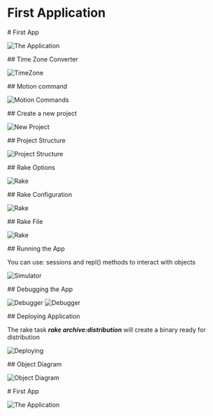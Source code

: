 # First Application

<slide>
# First App

![The Application](appicon.png "The Application") 

</slide>

<slide>
## Time Zone Converter

![TimeZone](timezone.png "Time Zone") 

</slide>

<slide>
## Motion command

![Motion Commands](motion.jpeg "Motion commands") 

</slide>

<slide>
## Create a new project

![New Project](create.jpeg "New Project") 

</slide>

<slide>
## Project Structure

![Project Structure](directories.jpeg "Project Structure") 

</slide>

<slide>
## Rake Options

![Rake](rake.png "Rake") 

</slide>

<slide>
## Rake Configuration

![Rake](rakeconf.png "Rake") 

</slide>

<slide>
## Rake File

![Rake](rakefile.png "Rake File") 

</slide>

<slide>
## Running the App

You can use: sessions and repl() methods to interact with objects

![Simulator](run.jpeg "Simulator") 

</slide>

<slide>
## Debugging the App

![](rakedebug.png "Debugger") 
![](rakedebug2.png "Debugger") 

</slide>

<slide>
## Deploying Application

The rake task ***rake archive:distribution*** will create a binary ready for distribution

![](deploying.png "Deploying") 

</slide>

<slide>
## Object Diagram

![Object Diagram](objectdiagram.png "Object Diagram") 

</slide>

<slide>
# First App

![The Application](appicon.png "The Application") 

</slide>
